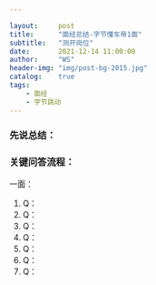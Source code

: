 ```yaml
---

layout:     post
title:      "面经总结-字节懂车帝1面"
subtitle:   "测开岗位"
date:       2021-12-14 11:00:00
author:     "WS"
header-img: "img/post-bg-2015.jpg"
catalog:    true
tags:
    - 面经
    - 字节跳动
---
```


###  先说总结：

  

### 关键问答流程：

一面：

1. Q：
1. Q：
1. Q：
1. Q：
1. Q：
1. Q：
1. Q：

